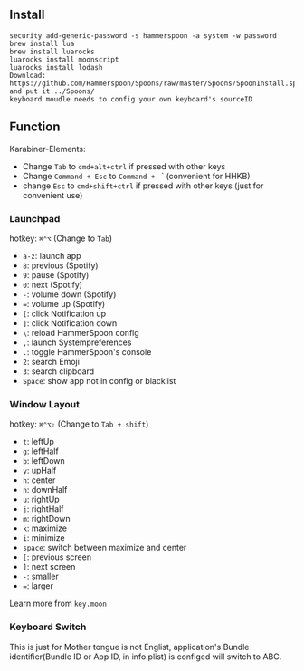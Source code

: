 ## Install

```
security add-generic-password -s hammerspoon -a system -w password
brew install lua
brew install luarocks
luarocks install moonscript
luarocks install lodash
Download: https://github.com/Hammerspoon/Spoons/raw/master/Spoons/SpoonInstall.spoon.zip and put it ../Spoons/
keyboard moudle needs to config your own keyboard's sourceID
```

## Function

Karabiner-Elements:

- Change `Tab` to `cmd+alt+ctrl` if pressed with other keys
- Change `Command + Esc` to `Command + ` ` (convenient for HHKB)
- change `Esc` to `cmd+shift+ctrl` if pressed with other keys (just for convenient use)

### Launchpad

hotkey: `⌘⌃⌥` (Change to `Tab`)

- `a-z`: launch app
- `8`: previous (Spotify)
- `9`: pause (Spotify)
- `0`: next (Spotify)
- `-`: volume down (Spotify)
- `=`: volume up (Spotify)
- `[`: click Notification up
- `]`: click Notification down
- `\`: reload HammerSpoon config
- `,`: launch Systempreferences
- `.`: toggle HammerSpoon's console
- `2`: search Emoji
- `3`: search clipboard
- `Space`: show app not in config or blacklist

### Window Layout

hotkey: `⌘⌃⌥⇧` (Change to `Tab + shift`)

- `t`: leftUp
- `g`: leftHalf
- `b`: leftDown
- `y`: upHalf
- `h`: center
- `n`: downHalf
- `u`: rightUp
- `j`: rightHalf
- `m`: rightDown
- `k`: maximize
- `i`: minimize
- `space`: switch between maximize and center
- `[`: previous screen
- `]`: next screen
- `-`: smaller
- `=`: larger

Learn more from `key.moon`

### Keyboard Switch

This is just for Mother tongue is not Englist, application's Bundle identifier(Bundle ID or App ID, in info.plist) is configed will switch to ABC.